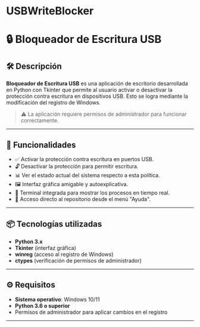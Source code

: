 # USBWriteBlocker

# 🔒 Bloqueador de Escritura USB

## 🛠 Descripción
**Bloqueador de Escritura USB** es una aplicación de escritorio desarrollada en Python con Tkinter que permite al usuario activar o desactivar la protección contra escritura en dispositivos USB. Esto se logra mediante la modificación del registro de Windows.

> ⚠️ La aplicación requiere permisos de administrador para funcionar correctamente.

---

## 🎯 Funcionalidades

- ✅ Activar la protección contra escritura en puertos USB.
- 🔓 Desactivar la protección para permitir escritura.
- 📊 Ver el estado actual del sistema respecto a esta política.
- 🖼 Interfaz gráfica amigable y autoexplicativa.
- 📜 Terminal integrada para mostrar los procesos en tiempo real.
- 🔗 Acceso directo al repositorio desde el menú "Ayuda".

---

## 📦 Tecnologías utilizadas

- **Python 3.x**
- **Tkinter** (interfaz gráfica)
- **winreg** (acceso al registro de Windows)
- **ctypes** (verificación de permisos de administrador)

---

## ⚙️ Requisitos

- **Sistema operativo**: Windows 10/11
- **Python 3.6 o superior**
- Permisos de administrador para aplicar cambios en el registro

---
